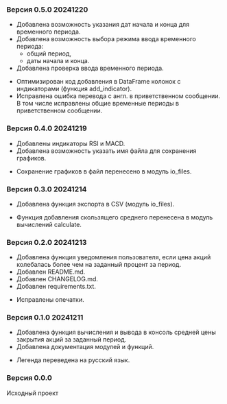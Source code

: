 ### Версия 0.5.0 20241220
+ Добавлена возможность указания дат начала и конца для временного периода.
+ Добавлена возможность выбора режима ввода временного периода:
    * общий период,
    * даты начала и конца.
+ Добавлена проверка ввода временного периода.
* Оптимизирован код добавления в DataFrame колонок с индикаторами (функция add_indicator).
* Исправлена ошибка перевода с англ. в приветственном сообщении.
  В том числе исправлены общие временные периоды в приветственном сообщении.

### Версия 0.4.0 20241219
+ Добавлены индикаторы RSI и MACD.
+ Добавлена возможность указать имя файла для сохранения графиков.
* Сохранение графиков в файл перенесено в модуль io_files.

### Версия 0.3.0 20241214
+ Добавлена функция экспорта в CSV (модуль io_files).
* Функция добавления скользящего среднего перенесена в модуль вычислений calculate.

### Версия 0.2.0 20241213
+ Добавлена функция уведомления пользователя, если цена акций колебалась более чем на заданный процент за период.
+ Добавлен README.md.
+ Добавлен CHANGELOG.md.
+ Добавлен requirements.txt.
* Исправлены опечатки.

### Версия 0.1.0 20241211
+ Добавлена функция вычисления и вывода в консоль средней цены закрытия акций за заданный период.
+ Добавлена документация модулей и функций.
* Легенда переведена на русский язык.

### Версия 0.0.0
Исходный проект
